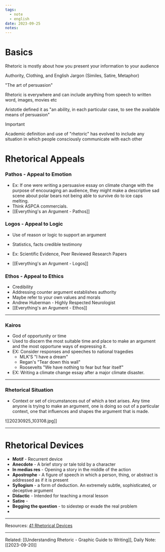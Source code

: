 ```yaml
---
tags:
  - note
  - english
date: 2023-09-25
notes:
---
```

# Basics

Rhetoric is mostly about how you present your information to your audience

Authority, Clothing, and English Jargon (Similes, Satire, Metaphor) 

"The art of persuasion"

Rhetoric is everywhere and can include anything from speech to written word, images, movies etc

Aristotle defined it as "an ability, in each particular case, to see the available means of persuasion"

> [!Important]
> Academic definition and use of "rhetoric" has evolved to include any situation in which people consciously communicate with each other
# Rhetorical Appeals

### Pathos - Appeal to Emotion

- Ex: If one were writing a persuasive essay on climate change with the purpose of encouraging an audience, they might make a descriptive sad scene about polar bears not being able to survive do to ice caps melting. 
- Think ASPCA commercials.
- [[Everything's an Argument - Pathos]]
### Logos - Appeal to Logic

 - Use of reason or logic to support an argument
 - Statistics, facts credible testimony

 - Ex: Scientific Evidence, Peer Reviewed Research Papers
 - [[Everything's an Argument - Logos]]
 

### Ethos - Appeal to Ethics

 - Credibility
 - Addressing counter argument establishes authority
 - Maybe refer to your own values and morals
 - Andrew Huberman - Highly Respected Neurologist
 - [[Everything's an Argument - Ethos]]

--- 

### Kairos

 - God of opportunity or time
 - Used to discern the most suitable time and place to make an argument and the most opportune ways of expressing it. 
 - EX: Consider responses and speeches to national tragedies
	 - MLK'S "I have a dream"
	 - Regan's "Tear down this wall"
	 - Roosevelts "We have nothing to fear but fear itself"
- EX: Writing a climate change essay after a major climate disaster.

---

### Rhetorical Situation

 - Context or set of circumstances out of which a text arises. Any time anyone is trying to make an argument, one is doing so out of a particular context, one that influences and shapes the argument that is made. 


![[20230925_103108.jpg]]


--- 

# Rhetorical Devices

 - **Motif** - Recurrent device
 - **Anecdote** - A brief story or tale told by a character
 - **In medias res** - Opening a story in the middle of the action
 - **Apostrophe** - A figure of speech in which a person, thing, or abstract is addressed as if it is present
 - **Syllogism** - a form of deduction. An extremely subtle, sophisticated, or deceptive argument
 - **Didactic** - Intended for teaching a moral lesson
 - **Satire** - 
 - **Begging the question** - to sidestep or evade the real problem 
 - 

---

Resources: [41 Rhetorical Devices](https://www.thesaurus.com/e/writing/rhetorical-devices/)

---
Related: [[Understanding Rhetoric -  Graphic Guide to Writing]], Daily Note: [[2023-09-20]]
